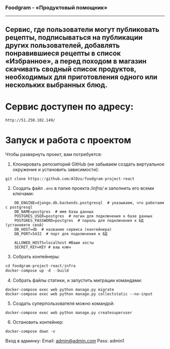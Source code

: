 ### Foodgram - «Продуктовый помощник»
---
Cервис, где пользователи могут публиковать рецепты, подписываться на публикации других пользователей, добавлять понравившиеся рецепты в список «Избранное», а перед походом в магазин скачивать сводный список продуктов, необходимых для приготовления одного или нескольких выбранных блюд.
---
# Сервис доступен по адресу:
```
http://51.250.102.149/
```
# Запуск и работа с проектом
Чтобы развернуть проект, вам потребуется:
1) Клонировать репозиторий GitHub (не забываем создать виртуальное окружение и установить зависимости):
```python
git clone https://github.com/AlDzu/foodgram-project-react
```
2) Создать файл ```.env``` в папке проекта _/infra/_ и заполнить его всеми ключами:
```
    DB_ENGINE=django.db.backends.postgresql  # указываем, что работаем с postgresql 
    DB_NAME=postgres  # имя базы данных 
    POSTGRES_USER=postgres  # логин для подключения к базе данных 
    POSTGRES_PASSWORD=postgres  # пароль для подключения к БД (установите свой)
    DB_HOST=db  # название сервиса (контейнера) 
    DB_PORT=5432  # порт для подключения к БД
    
    ALLOWED_HOSTS=localhost #Ваши хосты
    SECRET_KEY=KEY # ваш ключ
```
3) Собрать контейнеры:
```python
cd foodgram-project-react/infra
docker-compose up -d --build
```
4) Собрать файлы статики, и запустить миграции командами:
```
docker-compose exec web python manage.py migrate
docker-compose exec web python manage.py collectstatic --no-input 
```
5) Создать суперпользователя можно командой:
```
docker-compose exec web python manage.py createsuperuser
```
6) Остановить контейнер:
```
docker-compose down -v
```
Вход в админку:
Email: admin@admin.com
Pass: admin1
